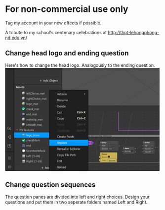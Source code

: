 # For non-commercial use only

Tag my account in your new effects if possible.

A tribute to my school's centenary celebrations at http://thpt-lehongphong-nd.edu.vn/

<h2>Change head logo and ending question</h2>
Here's how to change the head logo. Analogously to the ending question.
<img src="docs/logoChange.png" alt="Change head logo" width="500">

<h2>Change question sequences</h2>
The question panes are divided into left and right choices.
Design your questions and put them in two seperate folders named Left and Right.
<a href="https://www.youtube.com/watch?v=ysQobOUGe9k"><img src="https://img.youtube.com/vi/ysQobOUGe9k/maxresdefault.jpg" width="900></a>
<br>
:computer: with :heart: by [@theodore.bm](https://www.instagram.com/theodore.bm/)
